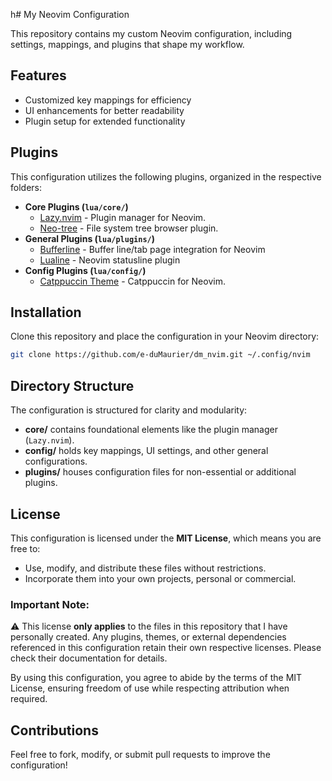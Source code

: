 h# My Neovim Configuration

This repository contains my custom Neovim configuration, including settings, mappings, and plugins that shape my workflow.

## Features
- Customized key mappings for efficiency
- UI enhancements for better readability
- Plugin setup for extended functionality

## Plugins
This configuration utilizes the following plugins, organized in the respective folders:

- **Core Plugins (`lua/core/`)**  
  - [Lazy.nvim](https://lazy.folke.io/) - Plugin manager for Neovim.
  - [Neo-tree](https://github.com/nvim-neo-tree/neo-tree.nvim) - File system tree browser plugin.
- **General Plugins (`lua/plugins/`)**
  - [Bufferline](https://github.com/akinsho/bufferline.nvim) - Buffer line/tab page integration for Neovim
  - [Lualine](https://github.com/nvim-lualine/lualine.nvim) - Neovim statusline plugin
- **Config Plugins (`lua/config/`)**
  - [Catppuccin Theme](https://github.com/catppuccin/nvim) - Catppuccin for Neovim.

## Installation
Clone this repository and place the configuration in your Neovim directory:
```sh
git clone https://github.com/e-duMaurier/dm_nvim.git ~/.config/nvim
```

## Directory Structure
The configuration is structured for clarity and modularity:
- **core/** contains foundational elements like the plugin manager (`Lazy.nvim`).
- **config/** holds key mappings, UI settings, and other general configurations.
- **plugins/** houses configuration files for non-essential or additional plugins.

## License
This configuration is licensed under the **MIT License**, which means you are free to:
- Use, modify, and distribute these files without restrictions.
- Incorporate them into your own projects, personal or commercial.

### Important Note:
⚠️ This license **only applies** to the files in this repository that I have personally created. Any plugins, themes, or external dependencies referenced in this configuration retain their own respective licenses. Please check their documentation for details.

By using this configuration, you agree to abide by the terms of the MIT License, ensuring freedom of use while respecting attribution when required.

## Contributions
Feel free to fork, modify, or submit pull requests to improve the configuration!
